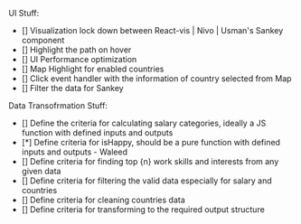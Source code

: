 UI Stuff:
- [] Visualization lock down between React-vis | Nivo | Usman's Sankey component
- [] Highlight the path on hover
- [] UI Performance optimization
- [] Map Highlight for enabled countries
- [] Click event handler with the information of country selected from Map
- [] Filter the data for Sankey

Data Transofrmation Stuff:
- [] Define the criteria for calculating salary categories, ideally a JS function with defined inputs and outputs
- [*] Define criteria for isHappy, should be a pure function with defined inputs and outputs - Waleed
- [] Define criteria for finding top {n} work skills and interests from any given data
- [] Define criteria for filtering the valid data especially for salary and countries
- [] Define criteria for cleaning countries data 
- [] Define criteria for transforming to the required output structure

